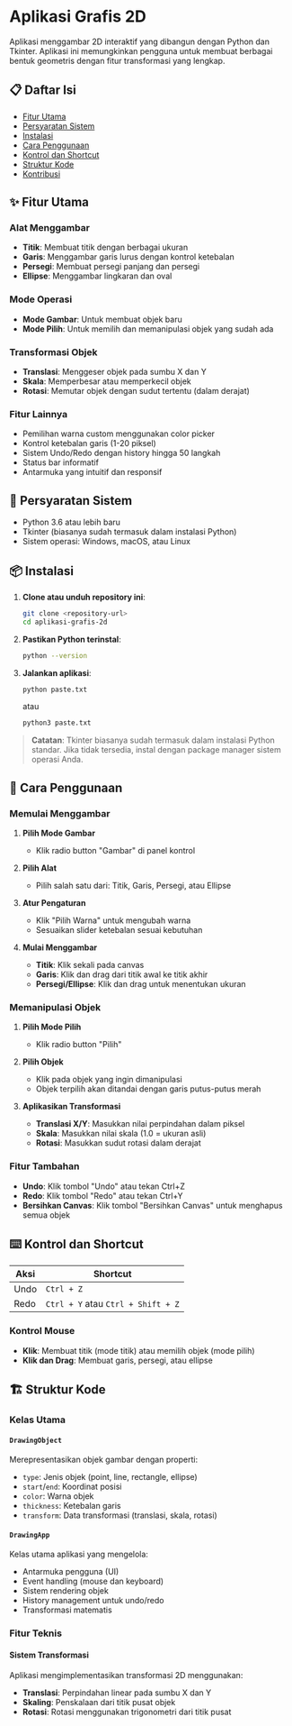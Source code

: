 # Aplikasi Grafis 2D

Aplikasi menggambar 2D interaktif yang dibangun dengan Python dan Tkinter. Aplikasi ini memungkinkan pengguna untuk membuat berbagai bentuk geometris dengan fitur transformasi yang lengkap.

## 📋 Daftar Isi

- [Fitur Utama](#fitur-utama)
- [Persyaratan Sistem](#persyaratan-sistem)
- [Instalasi](#instalasi)
- [Cara Penggunaan](#cara-penggunaan)
- [Kontrol dan Shortcut](#kontrol-dan-shortcut)
- [Struktur Kode](#struktur-kode)
- [Kontribusi](#kontribusi)

## ✨ Fitur Utama

### Alat Menggambar
- **Titik**: Membuat titik dengan berbagai ukuran
- **Garis**: Menggambar garis lurus dengan kontrol ketebalan
- **Persegi**: Membuat persegi panjang dan persegi
- **Ellipse**: Menggambar lingkaran dan oval

### Mode Operasi
- **Mode Gambar**: Untuk membuat objek baru
- **Mode Pilih**: Untuk memilih dan memanipulasi objek yang sudah ada

### Transformasi Objek
- **Translasi**: Menggeser objek pada sumbu X dan Y
- **Skala**: Memperbesar atau memperkecil objek
- **Rotasi**: Memutar objek dengan sudut tertentu (dalam derajat)

### Fitur Lainnya
- Pemilihan warna custom menggunakan color picker
- Kontrol ketebalan garis (1-20 piksel)
- Sistem Undo/Redo dengan history hingga 50 langkah
- Status bar informatif
- Antarmuka yang intuitif dan responsif

## 🔧 Persyaratan Sistem

- Python 3.6 atau lebih baru
- Tkinter (biasanya sudah termasuk dalam instalasi Python)
- Sistem operasi: Windows, macOS, atau Linux

## 📦 Instalasi

1. **Clone atau unduh repository ini**:
   ```bash
   git clone <repository-url>
   cd aplikasi-grafis-2d
   ```

2. **Pastikan Python terinstal**:
   ```bash
   python --version
   ```

3. **Jalankan aplikasi**:
   ```bash
   python paste.txt
   ```
   atau
   ```bash
   python3 paste.txt
   ```

> **Catatan**: Tkinter biasanya sudah termasuk dalam instalasi Python standar. Jika tidak tersedia, instal dengan package manager sistem operasi Anda.

## 🎨 Cara Penggunaan

### Memulai Menggambar

1. **Pilih Mode Gambar**
   - Klik radio button "Gambar" di panel kontrol

2. **Pilih Alat**
   - Pilih salah satu dari: Titik, Garis, Persegi, atau Ellipse

3. **Atur Pengaturan**
   - Klik "Pilih Warna" untuk mengubah warna
   - Sesuaikan slider ketebalan sesuai kebutuhan

4. **Mulai Menggambar**
   - **Titik**: Klik sekali pada canvas
   - **Garis**: Klik dan drag dari titik awal ke titik akhir
   - **Persegi/Ellipse**: Klik dan drag untuk menentukan ukuran

### Memanipulasi Objek

1. **Pilih Mode Pilih**
   - Klik radio button "Pilih"

2. **Pilih Objek**
   - Klik pada objek yang ingin dimanipulasi
   - Objek terpilih akan ditandai dengan garis putus-putus merah

3. **Aplikasikan Transformasi**
   - **Translasi X/Y**: Masukkan nilai perpindahan dalam piksel
   - **Skala**: Masukkan nilai skala (1.0 = ukuran asli)
   - **Rotasi**: Masukkan sudut rotasi dalam derajat

### Fitur Tambahan

- **Undo**: Klik tombol "Undo" atau tekan Ctrl+Z
- **Redo**: Klik tombol "Redo" atau tekan Ctrl+Y
- **Bersihkan Canvas**: Klik tombol "Bersihkan Canvas" untuk menghapus semua objek

## ⌨️ Kontrol dan Shortcut

| Aksi | Shortcut |
|------|----------|
| Undo | `Ctrl + Z` |
| Redo | `Ctrl + Y` atau `Ctrl + Shift + Z` |

### Kontrol Mouse
- **Klik**: Membuat titik (mode titik) atau memilih objek (mode pilih)
- **Klik dan Drag**: Membuat garis, persegi, atau ellipse

## 🏗️ Struktur Kode

### Kelas Utama

#### `DrawingObject`
Merepresentasikan objek gambar dengan properti:
- `type`: Jenis objek (point, line, rectangle, ellipse)
- `start`/`end`: Koordinat posisi
- `color`: Warna objek
- `thickness`: Ketebalan garis
- `transform`: Data transformasi (translasi, skala, rotasi)

#### `DrawingApp`
Kelas utama aplikasi yang mengelola:
- Antarmuka pengguna (UI)
- Event handling (mouse dan keyboard)
- Sistem rendering objek
- History management untuk undo/redo
- Transformasi matematis

### Fitur Teknis

#### Sistem Transformasi
Aplikasi mengimplementasikan transformasi 2D menggunakan:
- **Translasi**: Perpindahan linear pada sumbu X dan Y
- **Skaling**: Penskalaan dari titik pusat objek
- **Rotasi**: Rotasi menggunakan trigonometri dari titik pusat
